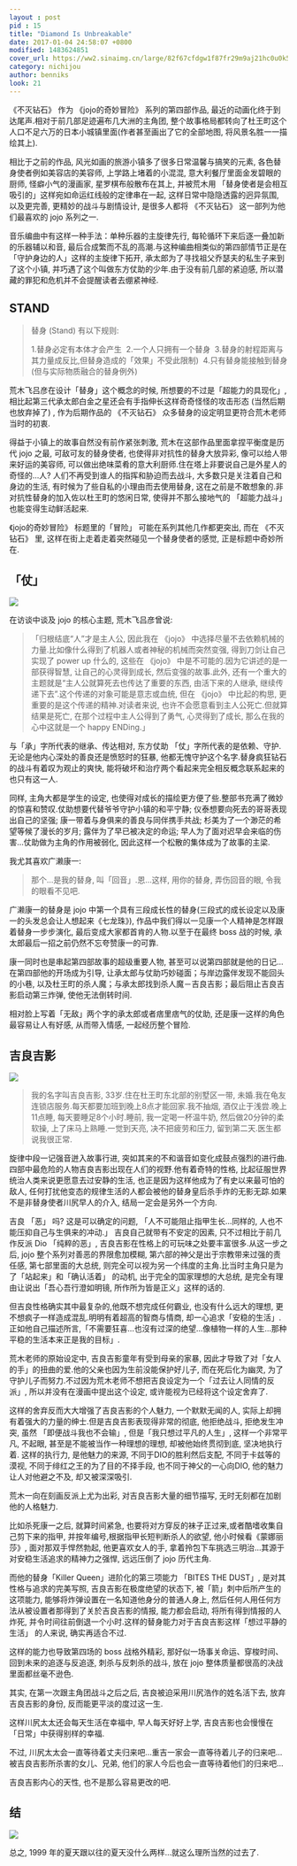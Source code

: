 ```yaml
---
layout : post
pid : 15
title: "Diamond Is Unbreakable"
date: 2017-01-04 24:58:07 +0800
modified: 1483624851
cover_url: https://ww2.sinaimg.cn/large/82f67cfdgw1f87fr29m9aj21hc0u0k5z
category: nichijou
author: benniks
look: 21
---
```



《不灭钻石》 作为 《jojo的奇妙冒险》 系列的第四部作品, 最近的动画化终于到达尾声.相对于前几部足迹遍布几大洲的主角团,  整个故事格局都转向了杜王町这个人口不足六万的日本小城镇里面(作者甚至画出了它的全部地图, 将风景名胜一一描绘其上).


相比于之前的作品, 风光如画的旅游小镇多了很多日常温馨与搞笑的元素,  各色替身使者例如美容店的美容师, 上学路上堵着的小混混, 意大利餐厅里面金发碧眼的厨师, 怪癖小气的漫画家, 星罗棋布般散布在其上, 并被荒木用 「替身使者是会相互吸引的」这样宛如命运红线般的定律串在一起, 这样日常中隐隐透露的迥异氛围, 以及更完善, 更精妙的战斗与剧情设计, 是很多人都将 《不灭钻石》 这一部列为他们最喜欢的 jojo 系列之一.


音乐编曲中有这样一种手法：单种乐器的主旋律先行, 每轮循环下来后逐一叠加新的乐器辅以和音, 最后合成繁而不乱的高潮.与这种编曲相类似的第四部情节正是在「守护身边的人」这样的主旋律下拓开, 承太郎为了寻找祖父乔瑟夫的私生子来到了这个小镇, 并巧遇了这个叫做东方仗助的少年.由于没有前几部的紧迫感, 所以潜藏的罪犯和危机并不会提醒读者去绷紧神经.



## STAND

> 替身 (Stand) 有以下规则: 
>
> 1.替身必定有本体才会产生 
> 2.一个人只拥有一个替身 
> 3.替身的射程距离与其力量成反比,但替身造成的「效果」不受此限制) 
> 4.只有替身能接触到替身(但与实际物质融合的替身例外) 



荒木飞吕彦在设计「替身」这个概念的时候, 所想要的不过是「超能力的具现化」,相比起第三代承太郎白金之星还会有手指伸长这样奇奇怪怪的攻击形态 (当然后期也放弃掉了) , 作为后期作品的 《不灭钻石》 众多替身的设定明显更符合荒木老师当时的初衷.

得益于小镇上的故事自然没有前作紧张刺激, 荒木在这部作品里面拿捏平衡度是历代 jojo 之最, 可敌可友的替身使者, 也使得非对抗性的替身大放异彩, 像可以给人带来好运的美容师, 可以做出绝味菜肴的意大利厨师.住在塔上非要说自己是外星人的奇怪的...人?  人们不再受到谁人的指挥和胁迫而去战斗, 大多数只是关注着自己和身边的生活, 有时候为了些自私的小理由而去使用替身, 这在之前是不敢想象的.非对抗性替身的加入佐以杜王町的悠闲日常, 使得并不那么接地气的 「超能力战斗」 也能变得生动鲜活起来.

《jojo的奇妙冒险》 标题里的「冒险」 可能在系列其他几作都更突出, 而在 《不灭钻石》 里, 这样在街上走着走着突然碰见一个替身使者的感觉, 正是标题中奇妙所在.


## 「仗」

![](https://ww1.sinaimg.cn/large/82f67cfdgw1f87j3kioenj20cn0id42j.jpg)

在访谈中谈及 jojo 的核心主题, 荒木飞吕彦曾说: 

> 「归根结底“人”才是主人公, 因此我在 《jojo》 中选择尽量不去依赖机械的力量.比如像什么得到了机器人或者神秘的机械而突然变强, 得到刀剑让自己实现了 power up 什么的, 这些在 《jojo》 中是不可能的.因为它讲述的是一部获得智慧, 让自己的心灵得到成长, 然后变强的故事.此外, 还有一个重大的主题就是“主人公就算死去也传达了重要的东西, 由活下来的人继承, 继续传递下去”.这个传递的对象可能是意志或血统, 但在 《jojo》 中比起的构思, 更重要的是这个传递的精神.对读者来说, 也许不会愿意看到主人公死亡.但就算结果是死亡, 在那个过程中主人公得到了勇气, 心灵得到了成长, 那么在我的心中这就是一个 happy ENDing.」

与「承」字所代表的继承、传达相对, 东方仗助 「仗」字所代表的是依赖、守护.无论是他内心深处的善良还是愤怒时的狂暴, 他都无愧守护这个名字.替身疯狂钻石的战斗有着叹为观止的爽快, 能将破坏和治疗两个看起来完全相反概念联系起来的也只有这一人.

同样, 主角大都是学生的设定, 也使得对成长的描绘更方便了些.整部书充满了微妙的惊喜和赞叹.仗助想要代替爷爷守护小镇的和平宁静; 仪泰想要向死去的哥哥表现出自己的坚强; 康一带着与身俱来的善良与同伴携手共战; 杉美为了一个渺茫的希望等候了漫长的岁月; 露伴为了早已被决定的命运; 早人为了面对迟早会来临的伤害…仗助做为主角的作用被弱化, 因此这样一个松散的集体成为了故事的主梁.

我尤其喜欢广濑康一: 

> 那个...是我的替身, 叫「回音」.恩...这样, 用你的替身, 弄伤回音的眼, 令我的眼看不见吧.

广濑康一的替身是 jojo 中第一个具有三段成长性的替身(三段式的成长设定以及康一的头发总会让人想起来《七龙珠》), 作品中我们得以一见康一个人精神是怎样跟着替身一步步演化, 最后变成大家都首肯的人物.以至于在最终 boss 战的时候, 承太郎最后一招之前仍然不忘夸赞康一的可靠.

康一同时也是串起第四部故事的超级重要人物, 甚至可以说第四部就是他的日记...在第四部他的开场成为引导, 让承太郎与仗助巧妙碰面；与岸边露伴发现不能回头的小巷, 以及杜王町的杀人魔；与承太郎找到杀人魔－吉良吉影；最后阻止吉良吉影启动第三炸弹, 使他无法倒转时间.

相对脸上写着「无敌」两个字的承太郎或者痞里痞气的仗助, 还是康一这样的角色最容易让人有好感, 从而带入情感, 一起经历整个冒险.


## 吉良吉影

![](https://ww4.sinaimg.cn/large/006tKfTcgw1fbdvyzrf6fj30ha0kn45s.jpg)

> 我的名字叫吉良吉影, 33岁.住在杜王町东北部的别墅区一带, 未婚.我在龟友连锁店服务.每天都要加班到晚上8点才能回家.我不抽烟, 酒仅止于浅尝.晚上11点睡, 每天要睡足8个小时.睡前, 我一定喝一杯温牛奶, 然后做20分钟的柔软操, 上了床马上熟睡.一觉到天亮, 决不把疲劳和压力, 留到第二天.医生都说我很正常.

旋律中段一记强音迸入故事行进, 突如其来的不和谐音如变化成鼓点强烈的进行曲.四部中最危险的人物吉良吉影出现在人们的视野.他有着奇特的性格, 比起征服世界统治人类来说更愿意去过安静的生活, 也正是因为这样他成为了有史以来最可怕的敌人, 任何打扰他变态的规律生活的人都会被他的替身皇后杀手炸的无影无踪.如果不是非替身使者川尻早人的介入, 结局一定会是另外一个方向.

吉良 「恶」 吗?  这是可以确定的问题, 「人不可能阻止指甲生长...同样的, 人也不能压抑自己与生俱来的冲动.」 吉良自己就带有不安定的因素, 只不过相比于前几作反派 Dio 「纯粹的恶」, 吉良吉影在性格上的可玩味之处要丰富很多.从这一步之后, jojo 整个系列对善恶的界限愈加模糊,  第六部的神父是出于宗教带来过强的责任感, 第七部里面的大总统, 则完全可以视为另一个纬度的主角.比当时主角只是为了「站起来」和「确认活着」 的动机, 出于完全的国家理想的大总统, 是完全有理由让说出「吾心吾行澄如明镜, 所作所为皆是正义」这样的话的.

但吉良性格确实其中最复杂的,他既不想完成任何霸业, 也没有什么远大的理想, 更不想疯子一样造成混乱.明明有着超高的智商与情商, 却一心追求「安稳的生活」.正如他自己描述所言,「不需要狂喜…也沒有过深的绝望…像植物一样的人生…那种平稳的生活本来正是我的目标」.

荒木老师的原始设定中, 吉良吉影童年有受到母亲的家暴, 因此才导致了对「女人的手」的扭曲的爱.他的父亲也因为生前没能保护好儿子, 而在死后化为幽灵, 为了守护儿子而努力.不过因为荒木老师不想把吉良设定为一个「过去让人同情的反派」, 所以并没有在漫画中提出这个设定, 或许能视为已经将这个设定舍弃了.

这样的舍弃反而大大增强了吉良吉影的个人魅力, 一个默默无闻的人, 实际上却拥有着强大的力量的绅士.但是吉良吉影表现得非常的彻底, 他拒绝战斗, 拒绝发生冲突, 虽然 「即便战斗我也不会输」, 但是「我只想过平凡的人生」, 这样一个非常平凡, 不起眼, 甚至是不能被当作一种理想的理想, 却被他始终贯彻到底,  坚决地执行着. 这样的执行力, 是他魅力的来源, 不同于DIO的胜利然后支配, 不同于卡兹等的漠视, 不同于绯红之王的为了目的不择手段, 也不同于神父的一心向DIO, 他的魅力让人对他避之不及, 却又被深深吸引.

荒木一向在刻画反派上尤为出彩, 对吉良吉影大量的细节描写, 无时无刻都在加剧他的人格魅力.

比如杀死康一之后, 就算时间紧急, 也要将对方穿反的袜子正过来,或者酷嗜收集自己剪下来的指甲, 并按年编号,根据指甲长短判断杀人的欲望, 他小时候看《蒙娜丽莎》, 面对那双手悍然勃起, 他更喜欢女人的手, 拿着拎包下车挑选三明治...其源于对安稳生活追求的精神力之强悍, 远远压倒了 jojo 历代主角.

而他的替身「Killer Queen」进阶化的第三项能力 「BITES THE DUST」, 是对其性格与追求的完美写照, 吉良吉影在极度绝望的状态下, 被「箭」刺中后所产生的这项能力, 能够将炸弹设置在一名知道他身分的普通人身上, 然后任何人用任何方法从被设置者那得到了关於吉良吉影的情报, 能力都会启动, 将所有得到情报的人炸死, 并令时间往前倒退一个小时.这样的替身能力对于吉良吉影这样「想过平静的生活」 的人来说, 确实再适合不过.

这样的能力也导致第四场的 boss 战格外精彩, 那好似一场事关命运、穿梭时间、回到未来的追逐与反追逐, 刺杀与反刺杀的战斗, 放在 jojo 整体质量都很高的决战里面都丝毫不逊色.


其实, 在第一次跟主角团战斗之后之后, 吉良被迫采用川尻浩作的姓名活下去, 放弃吉良吉影的身份, 反而能更平淡的度过这一生.

这样川尻太太还会每天生活在幸福中, 早人每天好好上学, 吉良吉影也会慢慢在「日常」中获得别样的幸福.

不过, 川尻太太会一直等待着丈夫归来吧…重吉一家会一直等待着儿子的归来吧…被吉良吉影所杀害的女儿、兄弟, 他们的家人今后也会一直等待着他们的归来吧…

吉良吉影内心的天性, 也不是那么容易更改的吧.


## 结
 
![](https://ww1.sinaimg.cn/large/82f67cfdgw1f87ja13qchj20ez06v0u5.jpg)

总之, 1999 年的夏天跟以往的夏天没什么两样...就这么理所当然的过去了.

